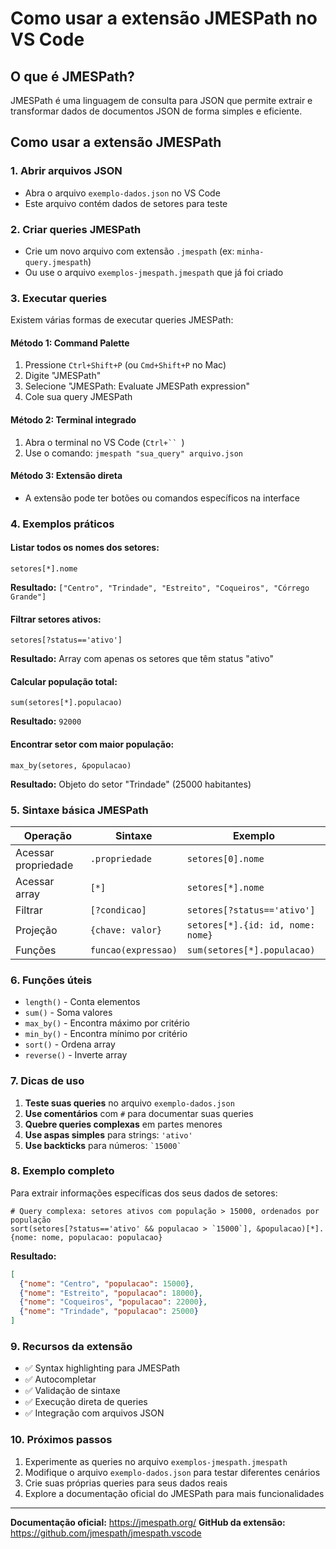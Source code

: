 # Como usar a extensão JMESPath no VS Code

## O que é JMESPath?

JMESPath é uma linguagem de consulta para JSON que permite extrair e transformar dados de documentos JSON de forma simples e eficiente.

## Como usar a extensão JMESPath

### 1. **Abrir arquivos JSON**
- Abra o arquivo `exemplo-dados.json` no VS Code
- Este arquivo contém dados de setores para teste

### 2. **Criar queries JMESPath**
- Crie um novo arquivo com extensão `.jmespath` (ex: `minha-query.jmespath`)
- Ou use o arquivo `exemplos-jmespath.jmespath` que já foi criado

### 3. **Executar queries**
Existem várias formas de executar queries JMESPath:

#### **Método 1: Command Palette**
1. Pressione `Ctrl+Shift+P` (ou `Cmd+Shift+P` no Mac)
2. Digite "JMESPath"
3. Selecione "JMESPath: Evaluate JMESPath expression"
4. Cole sua query JMESPath

#### **Método 2: Terminal integrado**
1. Abra o terminal no VS Code (`Ctrl+`` `)
2. Use o comando: `jmespath "sua_query" arquivo.json`

#### **Método 3: Extensão direta**
- A extensão pode ter botões ou comandos específicos na interface

### 4. **Exemplos práticos**

#### **Listar todos os nomes dos setores:**
```jmespath
setores[*].nome
```
**Resultado:** `["Centro", "Trindade", "Estreito", "Coqueiros", "Córrego Grande"]`

#### **Filtrar setores ativos:**
```jmespath
setores[?status=='ativo']
```
**Resultado:** Array com apenas os setores que têm status "ativo"

#### **Calcular população total:**
```jmespath
sum(setores[*].populacao)
```
**Resultado:** `92000`

#### **Encontrar setor com maior população:**
```jmespath
max_by(setores, &populacao)
```
**Resultado:** Objeto do setor "Trindade" (25000 habitantes)

### 5. **Sintaxe básica JMESPath**

| Operação | Sintaxe | Exemplo |
|----------|---------|---------|
| Acessar propriedade | `.propriedade` | `setores[0].nome` |
| Acessar array | `[*]` | `setores[*].nome` |
| Filtrar | `[?condicao]` | `setores[?status=='ativo']` |
| Projeção | `{chave: valor}` | `setores[*].{id: id, nome: nome}` |
| Funções | `funcao(expressao)` | `sum(setores[*].populacao)` |

### 6. **Funções úteis**

- `length()` - Conta elementos
- `sum()` - Soma valores
- `max_by()` - Encontra máximo por critério
- `min_by()` - Encontra mínimo por critério
- `sort()` - Ordena array
- `reverse()` - Inverte array

### 7. **Dicas de uso**

1. **Teste suas queries** no arquivo `exemplo-dados.json`
2. **Use comentários** com `#` para documentar suas queries
3. **Quebre queries complexas** em partes menores
4. **Use aspas simples** para strings: `'ativo'`
5. **Use backticks** para números: `` `15000` ``

### 8. **Exemplo completo**

Para extrair informações específicas dos seus dados de setores:

```jmespath
# Query complexa: setores ativos com população > 15000, ordenados por população
sort(setores[?status=='ativo' && populacao > `15000`], &populacao)[*].{nome: nome, populacao: populacao}
```

**Resultado:**
```json
[
  {"nome": "Centro", "populacao": 15000},
  {"nome": "Estreito", "populacao": 18000},
  {"nome": "Coqueiros", "populacao": 22000},
  {"nome": "Trindade", "populacao": 25000}
]
```

### 9. **Recursos da extensão**

- ✅ Syntax highlighting para JMESPath
- ✅ Autocompletar
- ✅ Validação de sintaxe
- ✅ Execução direta de queries
- ✅ Integração com arquivos JSON

### 10. **Próximos passos**

1. Experimente as queries no arquivo `exemplos-jmespath.jmespath`
2. Modifique o arquivo `exemplo-dados.json` para testar diferentes cenários
3. Crie suas próprias queries para seus dados reais
4. Explore a documentação oficial do JMESPath para mais funcionalidades

---

**Documentação oficial:** https://jmespath.org/
**GitHub da extensão:** https://github.com/jmespath/jmespath.vscode 